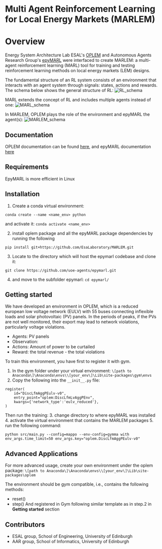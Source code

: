 # Multi Agent Reinforcement Learning for Local Energy Markets (MARLEM)

Overview
=============

Energy System Architecture Lab ESAL's [OPLEM](https://github.com/EsaLaboratory/OPLEM) and Autonomous Agents Research Group's [epyMARL](https://github.com/uoe-agents/epymarl) were interfaced to create MARLEM: a multi-agent reinforcement learning (MARL) tool for training and testing reinforcement learning methods on local energy markets (LEM) designs.

The fundamental structure of an RL system consists of an environment that interacts with an agent system through signals: states, actions and rewards. The schema below shows the general structure of RL:
![RL_schema](https://github.com/EsaLaboratory/MARLEM/assets/65967906/49608a50-c0d4-495d-ac10-c22eebf2c0fd|width=75px])

MARL extends the concept of RL and includes multiple agents instead of one:
![MARL_schema](https://github.com/EsaLaboratory/MARLEM/assets/65967906/70691924-c3d1-4b05-893d-ba3fff30ae02|width=75px])

In MARLEM, OPLEM plays the role of the environment and epyMARL the agent(s):
![MARLEM_schema](https://github.com/EsaLaboratory/MARLEM/assets/65967906/ce72c5e2-9039-4e12-a055-172793f6ea09|width=75px])

Documentation
-------------
OPLEM documentation can be found [here](https://open-new.readthedocs.io/en/latest/), and epyMARL documentation [here](https://agents.inf.ed.ac.uk/blog/epymarl/)

Requirements
------------
EpyMARL is more efficient in Linux

Installation
-------------
1. Create a conda virtual environment:
```
conda create --name <name_env> python
```
and activate it: `conda activate <name_env>`

2. install oplem package and all the epyMARL package dependencies by running the following 

```
pip install git+https://github.com/EsaLaboratory/MARLEM.git
```
3. Locate to the directory which will host the epymarl codebase and clone it:
```
git clone https://github.com/uoe-agents/epymarl.git
```
4. and move to the subfolder epymarl: `cd epymarl/`

Getting started
----------------

We have developed an environment in OPLEM, which is a reduced european low voltage network (EULV) with 55 buses connecting inflexible loads and  solar photovoltaic (PV) panels. In the periods of peaks, if the PVs are not well monitored, their export may lead to network violations, particularly voltage violations.
- Agents: PV panels
- Observation: 
- Actions: Amount of power to be curtailed
- Reward: the total revenue - the total violations

To train this environment, you have first to register it with gym.
1. In the gym folder under your virtual environment: `\[path to Anaconda\]\Anaconda\envs\\[your_env\]\Lib\site-packages\gym\envs`
2. Copy the following into the `__init__.py` file:
```
register(
    id="DiscLfmAggPEulv-v0",
    entry_point="oplem:DiscLfmLvAggPEnv",
    kwargs={'network_type':'eulv_reduced'},
)
```

Then run the training: 
3. change directory to where epyMARL was installed
4. activate the virtual environment that contains the MARLEM packages
5. run the following command: 
```
python src/main.py --config=mappo --env-config=gymma with env_args.time_limit=50 env_args.key="oplem.DiscLfmAggPEulv-v0"
```

Advanced Applications
---------------------
For more advanced usage, create your own environment under the oplem package: `\[path to Anaconda\]\Anaconda\envs\\[your_env\]\Lib\site-packages\oplem`

The environment should be gym compatible, i.e., contains the following methods:
- reset()
- step()
And registered in Gym following similar template as in step.2 in **Getting started** section

Contributors
------------
- ESAL group, School of Engineering, University of Edinburgh
- AAR group, School of Informatics, University of Edinburgh



